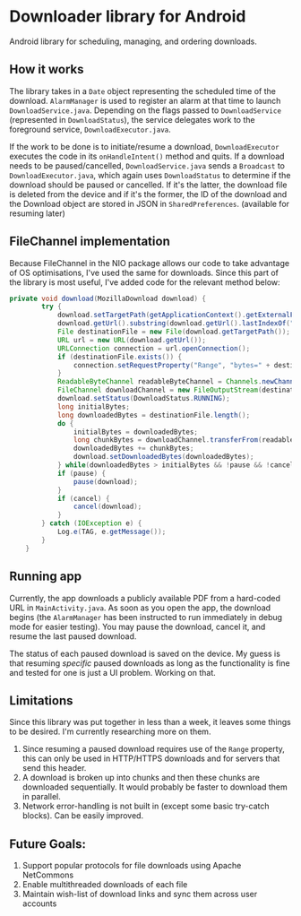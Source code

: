 # Downloader library for Android

Android library for scheduling, managing, and ordering downloads.

## How it works

The library takes in a `Date` object representing the scheduled time of the download. `AlarmManager` is used to register an alarm at that time to launch `DownloadService.java`. 
Depending on the flags passed to `DownloadService` (represented in `DownloadStatus`), the service delegates work to the foreground service, `DownloadExecutor.java`. 

If the work to be done is to initiate/resume a download, `DownloadExecutor` executes the code in its `onHandleIntent()` method and quits. 
If a download needs to be paused/cancelled, `DownloadService.java` sends a `Broadcast` to `DownloadExecutor.java`, which again uses `DownloadStatus` to determine if the download should be paused or cancelled. If it's the latter, the download file is deleted from the device and if it's the former, the ID of the download and the Download object are stored in JSON in `SharedPreferences`. (available for resuming later)

## FileChannel implementation

Because FileChannel in the NIO package allows our code to take advantage of OS optimisations, I've used the same for downloads. 
Since this part of the library is most useful, I've added code for the relevant method below:

```java
private void download(MozillaDownload download) {
        try {
            download.setTargetPath(getApplicationContext().getExternalFilesDir("/mozilla/") + download.getUid() +
            download.getUrl().substring(download.getUrl().lastIndexOf(".")));
            File destinationFile = new File(download.getTargetPath());
            URL url = new URL(download.getUrl());
            URLConnection connection = url.openConnection();
            if (destinationFile.exists()) {
                connection.setRequestProperty("Range", "bytes=" + destinationFile.length() + "-");
            }
            ReadableByteChannel readableByteChannel = Channels.newChannel(connection.getInputStream());
            FileChannel downloadChannel = new FileOutputStream(destinationFile, destinationFile.exists()).getChannel();
            download.setStatus(DownloadStatus.RUNNING);
            long initialBytes;
            long downloadedBytes = destinationFile.length();
            do {
                initialBytes = downloadedBytes;
                long chunkBytes = downloadChannel.transferFrom(readableByteChannel, downloadedBytes, download.getChunkBytes());
                downloadedBytes += chunkBytes;
                download.setDownloadedBytes(downloadedBytes);
            } while(downloadedBytes > initialBytes && !pause && !cancel);
            if (pause) {
                pause(download);
            }
            if (cancel) {
                cancel(download);
            }
        } catch (IOException e) {
            Log.e(TAG, e.getMessage());
        }
    }
```

## Running app

Currently, the app downloads a publicly available PDF from a hard-coded URL in `MainActivity.java`. As soon as you open the app, the download begins (the `AlarmManager` has been instructed to run immediately in debug mode for easier testing). 
You may pause the download, cancel it, and resume the last paused download. 

The status of each paused download is saved on the device. My guess is that resuming _specific_ paused downloads as long as the functionality is fine and tested for one is just a UI problem. Working on that. 

## Limitations

Since this library was put together in less than a week, it leaves some things to be desired. I'm currently researching more on them.

1. Since resuming a paused download requires use of the `Range` property, this can only be used in HTTP/HTTPS downloads and for servers that send this header. 
2. A download is broken up into chunks and then these chunks are downloaded sequentially. It would probably be faster to download them in parallel. 
3. Network error-handling is not built in (except some basic try-catch blocks). Can be easily improved. 


## Future Goals:

1. Support popular protocols for file downloads using Apache NetCommons
2. Enable multithreaded downloads of each file
3. Maintain wish-list of download links and sync them across user accounts